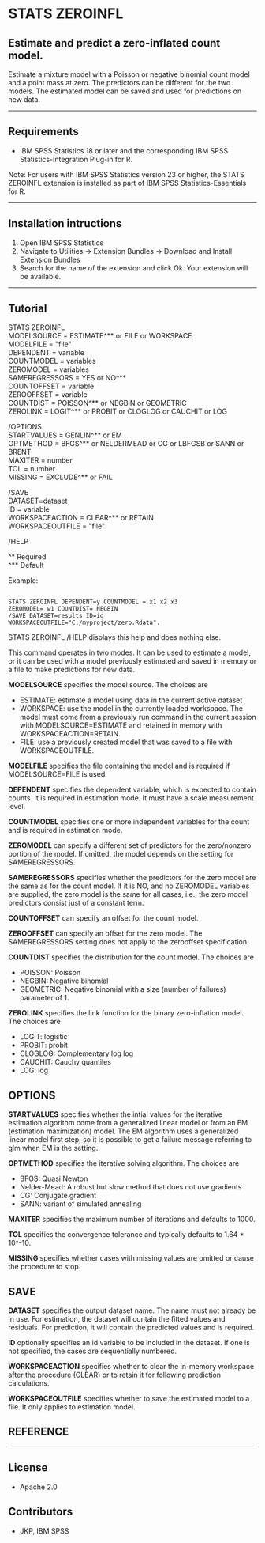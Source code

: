 # STATS ZEROINFL
## Estimate and predict a zero-inflated count model.
Estimate a mixture model with a Poisson or negative binomial count model and a point mass at zero. The predictors can be different for the two models. The estimated model can be saved and used for predictions on new data.

---
Requirements
----
- IBM SPSS Statistics 18 or later and the corresponding IBM SPSS Statistics-Integration Plug-in for R.

Note: For users with IBM SPSS Statistics version 23 or higher, the STATS ZEROINFL extension is installed as part of IBM SPSS Statistics-Essentials for R.

---
Installation intructions
----
1. Open IBM SPSS Statistics
2. Navigate to Utilities -> Extension Bundles -> Download and Install Extension Bundles
3. Search for the name of the extension and click Ok. Your extension will be available.

---
Tutorial
----

STATS ZEROINFL  
MODELSOURCE = ESTIMATE^&#42;&#42; or FILE or WORKSPACE  
MODELFILE = "file"  
DEPENDENT = variable  
COUNTMODEL = variables  
ZEROMODEL = variables  
SAMEREGRESSORS = YES or NO^&#42;&#42;  
COUNTOFFSET = variable  
ZEROOFFSET = variable  
COUNTDIST = POISSON^&#42;&#42; or NEGBIN or GEOMETRIC  
ZEROLINK = LOGIT^&#42;&#42; or PROBIT or CLOGLOG or CAUCHIT or LOG

/OPTIONS  
STARTVALUES = GENLIN^&#42;&#42; or EM  
OPTMETHOD = BFGS^&#42;&#42; or NELDERMEAD or CG or LBFGSB or SANN or BRENT  
MAXITER = number  
TOL = number  
MISSING = EXCLUDE^&#42;&#42; or FAIL

/SAVE  
DATASET=dataset  
ID = variable  
WORKSPACEACTION = CLEAR^&#42;&#42; or RETAIN  
WORKSPACEOUTFILE = "file"

/HELP

^&#42; Required  
^&#42;&#42; Default

Example:
```

STATS ZEROINFL DEPENDENT=y COUNTMODEL = x1 x2 x3
ZEROMODEL= w1 COUNTDIST= NEGBIN
/SAVE DATASET=results ID=id WORKSPACEOUTFILE="C:/myproject/zero.Rdata".
```
STATS ZEROINFL /HELP displays this help and does nothing else.

This command operates in two modes.  It can be used to estimate
a model, or it can be used with a model previously estimated
and saved in memory or a file to make predictions for new data.

**MODELSOURCE** specifies the model source.  The choices are
* ESTIMATE: estimate a model using data in the current active dataset
* WORKSPACE: use the model in the currently loaded workspace.
The model must come from a previously run command in
the current session with
MODELSOURCE=ESTIMATE and retained in memory with
WORKSPACEACTION=RETAIN.
* FILE: use a previously created model that was saved
to a file with WORKSPACEOUTFILE.

**MODELFILE** specifies the file containing the model
and is required if MODELSOURCE=FILE is used.

**DEPENDENT** specifies the dependent variable, which
is expected to contain counts.  It is required in
estimation mode.  It must have a scale measurement level.

**COUNTMODEL** specifies one or more independent variables
for the count and is required in estimation mode.

**ZEROMODEL** can specify a different set of predictors
for the zero/nonzero portion of the model.  If omitted,
the model depends on the setting for SAMEREGRESSORS.

**SAMEREGRESSORS** specifies whether the predictors
for the zero model are the same as for the count model.
If it is NO, and no ZEROMODEL variables are supplied,
the zero model is the same for all cases, i.e., the
zero model predictors consist just of a constant term.

**COUNTOFFSET** can specify an offset for the count model.

**ZEROOFFSET** can specify an offset for the zero model.
The SAMEREGRESSORS setting does not apply to the zerooffset
specification.

**COUNTDIST** specifies the distribution for the count model.
The choices are
* POISSON: Poisson
* NEGBIN: Negative binomial
* GEOMETRIC: Negative binomial with a size (number of failures) parameter of 1.

**ZEROLINK** specifies the link function for the binary
zero-inflation model.  The choices are
* LOGIT: logistic
* PROBIT: probit
* CLOGLOG: Complementary log log
* CAUCHIT: Cauchy quantiles
* LOG: log

OPTIONS
-------
**STARTVALUES** specifies whether the intial values for the
iterative estimation algorithm come from a generalized linear
model or from an EM (estimation maximization) model.  The EM
algorithm uses a generalized linear model first step, so it
is possible to get a failure message referring to glm when
EM is the setting.

**OPTMETHOD** specifies the iterative solving algorithm.
The choices are
* BFGS: Quasi Newton
* Nelder-Mead: A robust but slow method that does not
use gradients
* CG: Conjugate gradient
* SANN: variant of simulated annealing

**MAXITER** specifies the maximum number of iterations
and defaults to 1000.

**TOL** specifies the convergence tolerance and typically defaults to
1.64 &#42; 10^-10.

**MISSING** specifies whether cases with missing values are
omitted or cause the procedure to stop.

SAVE
----
**DATASET** specifies the output dataset name.  The name
must not already be in use.  For estimation, the dataset
will contain the fitted values and residuals.  For prediction,
it will contain the predicted values and is required.

**ID** optionally specifies an id variable to be
included in the dataset.  If one is not specified, the
cases are sequentially numbered.

**WORKSPACEACTION** specifies whether to clear the
in-memory workspace after the procedure (CLEAR) or
to retain it for following prediction calculations.

**WORKSPACEOUTFILE** specifies whether to save the
estimated model to a file.  It only applies to
estimation model.

REFERENCE
---------

---
License
----

- Apache 2.0
                              
Contributors
----

  - JKP, IBM SPSS
